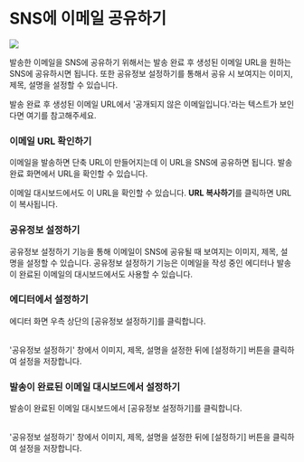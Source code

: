 # SNS에 이메일 공유하기

![](https://help.stibee.com/system/photos/6460050045327/notion\_logo\_rr.png)

발송한 이메일을 SNS에 공유하기 위해서는 발송 완료 후 생성된 이메일 URL을 원하는 SNS에 공유하시면 됩니다. 또한 공유정보 설정하기를 통해서 공유 시 보여지는 이미지, 제목, 설명을 설정할 수 있습니다.

발송 완료 후 생성된 이메일 URL에서 '공개되지 않은 이메일입니다.'라는 텍스트가 보인다면 여기를 참고해주세요.

### 이메일 URL 확인하기 <a href="#h_c0760f784d" id="h_c0760f784d"></a>

이메일을 발송하면 단축 URL이 만들어지는데 이 URL을 SNS에 공유하면 됩니다. 발송 완료 화면에서 URL을 확인할 수 있습니다.

이메일 대시보드에서도 이 URL을 확인할 수 있습니다. **URL 복사하기**를 클릭하면 URL이 복사됩니다.

### 공유정보 설정하기 <a href="#h_a90bc7cd3f" id="h_a90bc7cd3f"></a>

공유정보 설정하기 기능을 통해 이메일이 SNS에 공유될 때 보여지는 이미지, 제목, 설명을 설정할 수 있습니다. 공유정보 설정하기 기능은 이메일을 작성 중인 에디터나 발송이 완료된 이메일의 대시보드에서도 사용할 수 있습니다.

### 에디터에서 설정하기 <a href="#h_e868a1373d" id="h_e868a1373d"></a>

에디터 화면 우측 상단의 \[공유정보 설정하기]를 클릭합니다.

\
'공유정보 설정하기' 창에서 이미지, 제목, 설명을 설정한 뒤에 \[설정하기] 버튼을 클릭하여 설정을 저장합니다.

### 발송이 완료된 이메일 대시보드에서 설정하기 <a href="#h_12376bb580" id="h_12376bb580"></a>

발송이 완료된 이메일 대시보드에서 \[공유정보 설정하기]를 클릭합니다.

\
'공유정보 설정하기' 창에서 이미지, 제목, 설명을 설정한 뒤에 \[설정하기] 버튼을 클릭하여 설정을 저장합니다.
